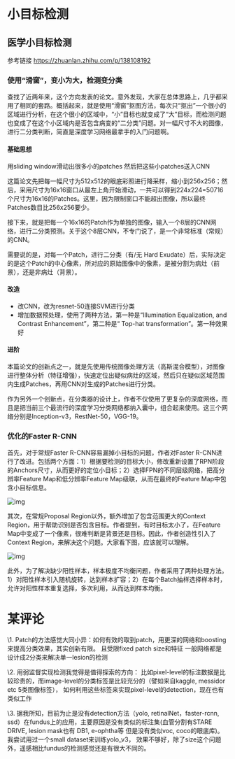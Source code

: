 # 小目标检测

## 医学小目标检测

参考链接 https://zhuanlan.zhihu.com/p/138108192

### 使用“滑窗”，变小为大，检测变分类

查找了近两年来，这个方向发表的论文。意外发现，大家在总体思路上，几乎都采用了相同的套路。概括起来，就是使用“滑窗”抠图方法，每次只“抠出”一个很小的区域进行分析，在这个很小的区域中，“小”目标也就变成了“大”目标，而检测问题也变成了在这个小区域内是否包含病变的“二分类”问题。对一幅尺寸不大的图像，进行二分类判断，简直是深度学习网络最拿手的入门问题啊。

#### 基础思想

用sliding window滑动出很多小的patches 然后把这些小patches送入CNN

这篇论文先把每一幅尺寸为512x512的眼底彩照进行降采样，缩小到256x256；然后，采用尺寸为16x16窗口从最左上角开始滑动，一共可以得到224x224=50716个尺寸为16x16的Patches。这里，因为限制窗口不能超出图像，所以最终Patches数目比256x256要少。

接下来，就是把每一个16x16的Patch作为单独的图像，输入一个8层的CNN网络，进行二分类预测。关于这个8层CNN，不专门说了，是一个非常标准（常规）的CNN。

需要说的是，对每一个Patch，进行二分类（有/无 Hard Exudate）后，实际决定的是这个Patch的中心像素，所对应的原始图像中的像素，是被分割为病灶（前景），还是非病灶（背景）。

#### 改造

- 改CNN，改为resnet-50连接SVM进行分类
- 增加数据预处理，使用了两种方法，第一种是“Illumination Equalization, and Contrast Enhancement”，第二种是“ Top-hat transformation”。第一种效果好

#### 进阶

本篇论文的创新点之一，就是先使用传统图像处理方法（高斯混合模型），对图像进行整体分析（特征增强），快速定位出疑似病灶的区域，然后只在疑似区域范围内生成Patches，再用CNN对生成的Patches进行分类。

作为另外一个创新点，在分类器的设计上，作者不仅使用了更复杂的深度网络，而且是把当前三个最流行的深度学习分类网络都纳入囊中，组合起来使用。这三个网络分别是Inception-v3，RestNet-50，VGG-19。

### 优化的Faster R-CNN

首先，对于常规Faster R-CNN容易漏掉小目标的问题，作者对Faster R-CNN进行了改进。包括两个方面：1）根据要检测的目标大小，修改重新设置了RPN阶段的Anchors尺寸，从而更好的定位小目标；2）选择FPN的不同层级网络，把高分辨率Feature Map和低分辨率Feature Map级联，从而在最终的Feature Map中包含小目标信息。

![img](https://pic2.zhimg.com/80/v2-a08adad9acab2e3744f8c0a9ff95ee9d_1440w.jpg)

其次，在常规Proposal Region以外，额外增加了包含范围更大的Context Region，用于帮助识别是否包含目标。作者提到，有时目标太小了，在Feature Map中变成了一个像素，很难判断是背景还是目标。因此，作者创造性引入了Context Region，来解决这个问题。大家看下图，应该就可以理解。

![img](https://pic2.zhimg.com/80/v2-309a07748ca71186c2b3f1d34b1954e1_1440w.jpg)

此外，为了解决缺少阳性样本，样本极度不均衡问题，作者采用了两种处理方法。1）对阳性样本引入随机旋转，达到样本扩容；2）在每个Batch抽样选择样本时，允许对阳性样本重复选择，多次利用，从而达到样本均衡。



# 某评论

\1. Patch的方法感觉大同小异：如何有效的取到patch，用更深的网络和boosting来提高分类效果，其实创新有限。 且受限fixed patch size和特征 一般网络都是设计成2分类来解决单一lesion的检测 



\2. 用弱监督实现检测我觉得是值得探索的方向： 比如pixel-level的标注数据是比较珍贵的，而image-level的分类标签是比较充分的（譬如来自kaggle, messidor etc 5类图像标签）， 如何利用这些标签来实现pixel-level的detection，现在也有类似工作



\3. 据我所知，目前为止是没有detection方法（yolo, retinalNet，faster-rcnn, ssd）在fundus上的应用，主要原因是没有类似的标注集(血管分割有STARE DRIVE, lesion mask也有 DB1, e-ophtha等 但是没有类似voc, coco的眼底库)。我尝试用过一个small dataset来训练yolo_v3， 效果不够好，除了size这个问题外，遥感相比fundus的检测感觉还是有很大不同的。